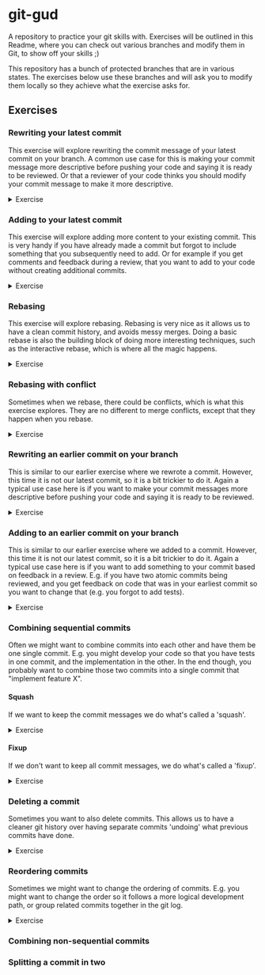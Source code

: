 # git-gud
A repository to practice your git skills with. Exercises will be outlined in this Readme, where you can check out various branches and modify them in Git, to show off your skills ;)

This repository has a bunch of protected branches that are in various states. The exercises below use these branches and will ask you to modify them locally so they achieve what the exercise asks for.

## Exercises

### Rewriting your latest commit

This exercise will explore rewriting the commit message of your latest commit on your branch. A common use case for this is making your commit message more descriptive before pushing your code and saying it is ready to be reviewed. Or that a reviewer of your code thinks you should modify your commit message to make it more descriptive. 

<details>
<summary>Exercise</summary>

##### Setup
Check out the branch `exercise-latest-commit-rewrite`.

Confirm that if you run `git --no-pager log --pretty=format:%s 81795d5..HEAD` you see the following:
```commandline
git --no-pager log --pretty=format:%s 81795d5..HEAD

CHANGE ME
```
This command shows the commit messages between the HEAD of your branch and the commit where `exercise-latest-commit-rewrite` branched off of (if there is a % that can be ignored).

##### Task
Change the message of the latest commit so that it instead displays the following:

```commandline
git --no-pager log --pretty=format:%s 81795d5..HEAD

changed%
```

</details>

### Adding to your latest commit
This exercise will explore adding more content to your existing commit. This is very handy if you have already made a commit but forgot to include something that you subsequently need to add. Or for example if you get comments and feedback during a review, that you want to add to your code without creating additional commits.

<details>
<summary>Exercise</summary>

##### Setup
Check out the branch `exercise-latest-commit-add-file`.

Confirm that if you run `git --no-pager diff -r ffd218f HEAD` you see the following:
```commandline
git --no-pager diff -r ffd218f HEAD

diff --git a/some_file.txt b/some_file.txt
new file mode 100644
index 0000000..c915c72
--- /dev/null
+++ b/some_file.txt
@@ -0,0 +1 @@
+A file to demonstrate adding to commits.
```
This command shows the changes between the HEAD of your branch and the commit where `exercise-latest-commit-add-file` branched off of (The actual changes is what's important here, not the info at the top).

##### Task
Add to the latest commit so that we include another line in the file:

```commandline
git --no-pager diff -r ffd218f HEAD

diff --git a/some_file.txt b/some_file.txt
new file mode 100644
index 0000000..b835cea
--- /dev/null
+++ b/some_file.txt
@@ -0,0 +1,2 @@
+A file to demonstrate adding to commits.
+Changes I've added!
```

</details>

### Rebasing
This exercise will explore rebasing. Rebasing is very nice as it allows us to have a clean commit history, and avoids messy merges. Doing a basic rebase is also the building block of doing more interesting techniques, such as the interactive rebase, which is where all the magic happens.

<details>
<summary>Exercise</summary>

##### Setup

In this exercise we'll be playing with two branches. The first one is `exercise-rebasing-base`. Pretend to see this one as the 'main' branch in your repo. This is typically the branch you want to merge your work into eventually. The other branch we will be using is `exercise-rebasing-rebase-branch`. Pretend this is your 'feature' branch that you've been doing development on.

The key thing to notice here is that work has been happening on our base branch after we branched off with our feature branch. If you do `git log origin/exercise-rebasing-rebase-branch` you can see that there is a commit to 'add sample file 2', however you can't see the 'add sample file 1' commit. This is because we branched off of the base branch before this commit happened (we branched off at b9dd7a0). If you do `git log origin/exercise-rebasing-base` you can see that we've added the 'add sample file 1' commit after where we branched off.

Check out the branch `exercise-rebasing-rebase-branch` and run `git --no-pager log --pretty=format:%s b9dd7a0..HEAD` to confirm you can only see the 'add sample file 2' commit:

```commandline
git --no-pager log --pretty=format:%s b9dd7a0..HEAD

add sample file 2 (should be applied after sample file 1)
```

##### Task
Rebase `exercise-rebasing-rebase-branch` onto `exercise-rebasing-base` so that the 'feature' branch will have its commits on top of the 'base' branch. Output should look like this:

```commandline
git --no-pager log --pretty=format:%s b9dd7a0..HEAD

add sample file 2 (should be applied after sample file 1)
add sample file 1 (should be applied before sample file 2)
```

If you do a simple `git log` you should now see that the base of your feature branch is again on top of the base branch, with your extra commit adding file 2.

</details>

### Rebasing with conflict

Sometimes when we rebase, there could be conflicts, which is what this exercise explores. They are no different to merge conflicts, except that they happen when you rebase.

<details>
<summary>Exercise</summary>

##### Setup

Base branch: `exercise-rebase-conflict-base`
Feature branch: `exercise-rebase-conflict-feature`

Similar to the other rebasing exercise above, in this one we want to rebase a 'feature' branch on top of a 'base' branch. However, this time there will be conflicts... The base branch has 2 commits: 1 that adds a file, and a subsequent 1 that appends a sentence in the file. The feature branch branched off of the base branch after the file was added but before the sentence was appended. The feature branch has 1 commit that prepends a sentence to the same file.

Check out the branch `exercise-rebase-conflict-feature` and run `git --no-pager log --pretty=format:%s 7a8be75..HEAD` to confirm you can only see the 'prepend sentence' commit:

```commandline
git --no-pager log --pretty=format:%s 7a8be75..HEAD

prepend sentence to rebase example file
```

##### Task
Rebase `exercise-rebase-conflict-feature` onto `exercise-rebase-conflict-base` so that the 'feature' branch will have its commits on top of the 'base' branch. As part of this you will need to resolve some conflicts. The commits should look like this:

```commandline
git --no-pager log --pretty=format:%s 7a8be75..HEAD

prepend sentence to rebase example file
append sentence to rebase example file
```

`rebase_example.txt` should look like this:

```text
This sentence is added on the feature branch and should be at the beginning. This is a text file to showcase rebasing with conflicts. This sentence is added on the base branch and should be at the end.
```

If you do a simple `git log` you should now see that the base of your feature branch is again on top of the base branch, with your extra commit adding file 2.

</details>

### Rewriting an earlier commit on your branch

This is similar to our earlier exercise where we rewrote a commit. However, this time it is not our latest commit, so it is a bit trickier to do it. Again a typical use case here is if you want to make your commit messages more descriptive before pushing your code and saying it is ready to be reviewed.

<details>

<summary>Exercise</summary>

##### Setup

This time, we have the branch `exercise-rewrite-early-commit` with two commits on it:

```commandline
git --no-pager log --pretty=format:%s 33dc87..HEAD

the world's most perfect commit message that no one should ruin
CHANGE ME
```

Note that the 'CHANGE ME' commit is _after_ your perfect commit message. I.e. we don't want to ruin our already perfect commit message.

##### Task
Change the 'CHANGE ME' commit message to instead say 'changed'. The other commit message should stay the same.

```commandline
git --no-pager log --pretty=format:%s 33dc87..HEAD

the world's most perfect commit message that no one should ruin
changed
```

</details>


### Adding to an earlier commit on your branch

This is similar to our earlier exercise where we added to a commit. However, this time it is not our latest commit, so it is a bit trickier to do it. Again a typical use case here is if you want to add something to your commit based on feedback in a review. E.g. if you have two atomic commits being reviewed, and you get feedback on code that was in your earliest commit so you want to change that (e.g. you forgot to add tests).

<details>

<summary>Exercise</summary>

##### Setup

This time, we have the branch `exercise-early-commit-add` with two commits on it. We want to change the file `file_to_modify.txt` added in f4016d0 (1 commit before the tip of the branch):

```commandline
git --no-pager diff 0f0606 exercise-early-commit-add~1

diff --git a/file_to_modify.txt b/file_to_modify.txt
new file mode 100644
index 0000000..86a11f6
--- /dev/null
+++ b/file_to_modify.txt
@@ -0,0 +1 @@
+Add a line below this one
```

##### Task
Change the second to last commit so that you add an extra line to the file:

```commandline
git --no-pager diff 0f0606 exercise-early-commit-add~1

diff --git a/file_to_modify.txt b/file_to_modify.txt
new file mode 100644
index 0000000..5ad6477
--- /dev/null
+++ b/file_to_modify.txt
@@ -0,0 +1,2 @@
+Add a line below this one
+Hi there, I'm a new line
```

The other commit should stay the same.

</details>

### Combining sequential commits

Often we might want to combine commits into each other and have them be one single commit. E.g. you might develop your code so that you have tests in one commit, and the implementation in the other. In the end though, you probably want to combine those two commits into a single commit that "implement feature X".

#### Squash

If we want to keep the commit messages we do what's called a 'squash'.

<details>

<summary>Exercise</summary>

##### Setup

This time, we have the branch `exercise-combining-squash` with two commits on it, one creating a file, the other one modifying it:

```commandline
git --no-pager log 10b3c1..exercise-combining-squash

commit 7342c0fe1bd2720ee131e03ff43d4fb8174dca7b (HEAD -> exercise-combining-squash)
Author: Martin Husbyn <xxx@example.com>
Date:   Wed Oct 26 16:26:40 2022 +0100

    second commit to demonstrate squashing

commit 41df7384472aeda42eb4cd710572d19a42476cc5
Author: Martin Husbyn <xxx@example.com>
Date:   Wed Oct 26 16:25:03 2022 +0100

    first commit to demonstrate squashing
```

##### Task

Merge the two commits into one, but keep their commit messages. Then you should end up with just one commit:

```commandline
git --no-pager log 10b3c1..exercise-combining-squash

commit a1fd020b88b658869d8e388e93c9dbfb4b4af04e (HEAD -> exercise-combining-squash)
Author: Martin Husbyn <xxx@example.com>
Date:   Wed Oct 26 16:25:03 2022 +0100

    first commit to demonstrate squashing

    second commit to demonstrate squashing
```

</details>

#### Fixup

If we don't want to keep all commit messages, we do what's called a 'fixup'.

<details>

<summary>Exercise</summary>

##### Setup

This time, we have the branch `exercise-combining-fixup` with two commits on it, both creating a file:

```commandline
git --no-pager log --stat 273091d..exercise-combining-fixup

commit 9ea9ed8948cbfd5aae117389c9b1ca3bdec09bbf (HEAD -> exercise-combining-fixup)
Author: Martin Husbyn <xxx@example.com>
Date:   Wed Oct 26 16:42:48 2022 +0100

    commit to throw away

 fixup_file2.txt | 1 +
 1 file changed, 1 insertion(+)

commit 5de8fee24babba8262e831d1a74fddfcd5a1c425
Author: Martin Husbyn <xxx@example.com>
Date:   Wed Oct 26 16:37:44 2022 +0100

    commit that should be kept

 fixup_file.txt | 1 +
 1 file changed, 1 insertion(+)
```

##### Task

Merge the last commit into the first one, but only keep the first one's commit message. Then you should end up with just one commit:

```commandline
git --no-pager log --stat 273091d..exercise-combining-fixup

commit 37de61bef0a41e124cd099d28677e45a15ce6333 (HEAD -> exercise-combining-fixup)
Author: Martin Husbyn <xxx@example.com>
Date:   Wed Oct 26 16:37:44 2022 +0100

    commit that should be kept

 fixup_file.txt  | 1 +
 fixup_file2.txt | 1 +
 2 files changed, 2 insertions(+)
```

</details>

### Deleting a commit

Sometimes you want to also delete commits. This allows us to have a cleaner git history over having separate commits 'undoing' what previous commits have done.

<details>

<summary>Exercise</summary>

##### Setup

This time, we have the branch `exercise-delete-commit` with two commits on it, both creating a file:

```commandline
git --no-pager log --stat 3a900ac..exercise-delete-commit

commit da199128bd3d7658f46d1ae95feb1e76ab419faa (HEAD -> exercise-delete-commit, origin/exercise-delete-commit)
Author: Martin Husbyn <xxx@example.com>
Date:   Wed Oct 26 17:07:27 2022 +0100

    this commit should be kept

 keep_me.txt | 1 +
 1 file changed, 1 insertion(+)

commit e2e39021ee492e0d3c46b22b0268bd45afc28b7c
Author: Martin Husbyn <xxx@example.com>
Date:   Wed Oct 26 17:06:49 2022 +0100

    this commit should be deleted

 delete_me.txt | 1 +
 1 file changed, 1 insertion(+)
```

##### Task

Delete the first commit so we end up with only the second commit:

```commandline
git --no-pager log --stat 3a900ac..exercise-delete-commit
commit 0ec0b80a1ef960d8b6599aa6df900930fe73cd2e (HEAD -> exercise-delete-commit)
Author: Martin Husbyn <xxx@example.com>
Date:   Wed Oct 26 17:07:27 2022 +0100

    this commit should be kept

 keep_me.txt | 1 +
 1 file changed, 1 insertion(+)
```

</details>

### Reordering commits

Sometimes we might want to change the ordering of commits. E.g. you might want to change the order so it follows a more logical development path, or group related commits together in the git log.

<details>

<summary>Exercise</summary>

##### Setup

This time, we have the branch `exercise-reorder-commits` with two commits on it, both creating a file, but they are in the wrong order:

```commandline
git --no-pager log --stat  a29ea2..exercise-reorder-commits

commit 2dcca9af417a3c90714fc436444c79e1bd798d58 (HEAD -> exercise-reorder-commits)
Author: Martin Husbyn <xxx@example.com>
Date:   Wed Oct 26 17:18:54 2022 +0100

    this commit should be first

 first.txt | 1 +
 1 file changed, 1 insertion(+)

commit adf290bb85ec6c10a6ead690c00f8b59f806e8d0
Author: Martin Husbyn <xxx@example.com>
Date:   Wed Oct 26 17:18:30 2022 +0100

    this commit should be last

 last.txt | 1 +
 1 file changed, 1 insertion(+)
```

##### Task

Change the order of the commits so that they are in the right order:

```commandline
git --no-pager log --stat  a29ea2..exercise-reorder-commits
commit fbf35bfa14e63455ee7f4192da10bb292c5fc072 (HEAD -> exercise-reorder-commits)
Author: Martin Husbyn <xxx@example.com>
Date:   Wed Oct 26 17:18:30 2022 +0100

    this commit should be last

 last.txt | 1 +
 1 file changed, 1 insertion(+)

commit 9d76ea89ea1c15485edee886aca101e80da4ae97
Author: Martin Husbyn <xxx@example.com>
Date:   Wed Oct 26 17:18:54 2022 +0100

    this commit should be first

 first.txt | 1 +
 1 file changed, 1 insertion(+)
```

</details>

### Combining non-sequential commits

### Splitting a commit in two


